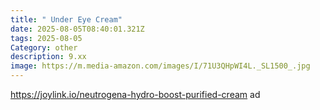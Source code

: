 ```yaml
---
title: " Under Eye Cream"
date: 2025-08-05T08:40:01.321Z
tags: 2025-08-05
Category: other
description: 9.xx
image: https://m.media-amazon.com/images/I/71U3QHpWI4L._SL1500_.jpg
---
```

https://joylink.io/neutrogena-hydro-boost-purified-cream ad